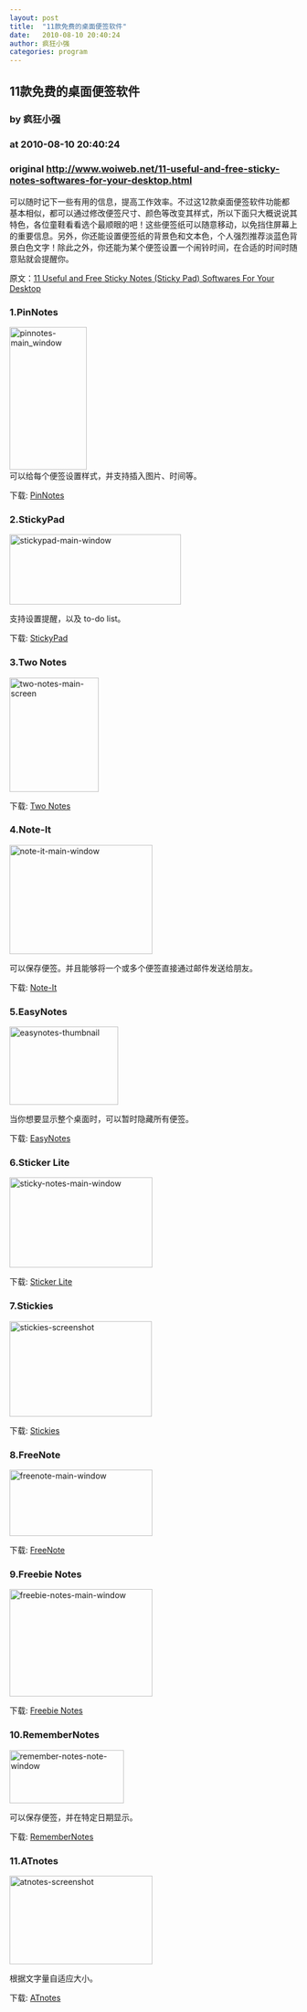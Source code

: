 ```yaml
---
layout: post
title:  "11款免费的桌面便签软件"
date:   2010-08-10 20:40:24
author: 疯狂小强
categories: program
---
```


## 11款免费的桌面便签软件
### by 疯狂小强
### at 2010-08-10 20:40:24
### original <http://www.woiweb.net/11-useful-and-free-sticky-notes-softwares-for-your-desktop.html>

<p>可以随时记下一些有用的信息，提高工作效率。不过这12款桌面便签软件功能都基本相似，都可以通过修改便签尺寸、颜色等改变其样式，所以下面只大概说说其特色，各位童鞋看看选个最顺眼的吧！这些便签纸可以随意移动，以免挡住屏幕上的重要信息。另外，你还能设置便签纸的背景色和文本色，个人强烈推荐淡蓝色背景白色文字！除此之外，你还能为某个便签设置一个闹铃时间，在合适的时间时随意贴就会提醒你。<span></span></p>
<p>原文：<a href="http://techie-buzz.com/softwares/11-useful-and-free-sticky-notes-sticky-pad-softwares-for-your-desktop.html">11 Useful and Free Sticky Notes (Sticky Pad) Softwares For Your Desktop</a></p>
<h3>1.PinNotes</h3>
<p><img src="http://techie-buzz.com/images/stories/2008/05/pinnotes-main-window.jpg" border="0" alt="pinnotes-main_window" width="135" height="250"><br>
可以给每个便签设置样式，并支持插入图片、时间等。</p>
<p>下载: <a href="http://www.pinnotes.co.uk/pinnotes.zip">PinNotes</a></p>
<h3>2.StickyPad</h3>
<p><img src="http://techie-buzz.com/images/stories/2008/05/stickypad-main-window.png" border="0" alt="stickypad-main-window" width="300" height="123"> </p>
<p>支持设置提醒，以及 to-do list。</p>
<p>下载: <a href="http://www.greeneclipse.com/%E4%B8%8B%E8%BD%BD/Install%20StickyPad.exe">StickyPad</a></p>
<h3>3.Two Notes</h3>
<p><img src="http://techie-buzz.com/images/stories/2008/05/two-notes-main-screen.png" border="0" alt="two-notes-main-screen" width="156" height="200"> </p>
<p>下载: <a href="http://www.softjournal.com/TwoNotesSetup.exe">Two Notes</a></p>
<h3>4.Note-It</h3>
<p><img src="http://techie-buzz.com/images/stories/2008/05/note-it-main-window.png" border="0" alt="note-it-main-window" width="250" height="191">  </p>
<p>可以保存便签。并且能够将一个或多个便签直接通过邮件发送给朋友。</p>
<p>下载: <a href="http://www.veign.com/%E4%B8%8B%E8%BD%BDs/noteit.zip">Note-It</a></p>
<h3>5.EasyNotes</h3>
<p><img src="http://techie-buzz.com/images/stories/2008/05/easynotes-thumbnail.png" border="0" alt="easynotes-thumbnail" width="190" height="137"></p>
<p>当你想要显示整个桌面时，可以暂时隐藏所有便签。</p>
<p>下载: <a href="http://www.tk8.com/getfile.asp?easynote">EasyNotes</a></p>
<h3>6.Sticker Lite</h3>
<p><img src="http://techie-buzz.com/images/stories/2008/05/sticky-notes-main-window.png" border="0" alt="sticky-notes-main-window" width="250" height="158"> </p>
<p>下载: <a href="http://www.sticky-notes.net/windows-sticky-notes-free.html">Sticker Lite</a></p>
<h3>7.Stickies</h3>
<p><img src="http://techie-buzz.com/images/stories/2008/05/stickies-screenshot.png" border="0" alt="stickies-screenshot" width="249" height="167"> </p>
<p>下载: <a href="http://www.zhornsoftware.co.uk/stickies/stickies_setup.exe">Stickies</a></p>
<h3>8.FreeNote</h3>
<p><img src="http://techie-buzz.com/images/stories/2008/05/freenote-main-window.png" border="0" alt="freenote-main-window" width="250" height="116"> </p>
<p>下载: <a href="http://www.freeripdl.com/%E4%B8%8B%E8%BD%BD/freenote.exe">FreeNote</a></p>
<h3>9.Freebie Notes</h3>
<p><img src="http://techie-buzz.com/images/stories/2008/05/freebie-notes-main-window.jpg" border="0" alt="freebie-notes-main-window" width="250" height="188"> </p>
<p>下载: <a href="http://www.pw-soft.com/free-%E4%B8%8B%E8%BD%BD/freebie-notes.zip">Freebie Notes</a></p>
<h3>10.RememberNotes</h3>
<p><img src="http://techie-buzz.com/images/stories/2008/05/remember-notes-note-window.png" border="0" alt="remember-notes-note-window" width="200" height="93"> </p>
<p>可以保存便签，并在特定日期显示。</p>
<p>下载: <a href="http://mapage.noos.fr/qnno/files/RmbNotesSetup_en.exe">RememberNotes</a></p>
<h3>11.ATnotes</h3>
<p><img src="http://techie-buzz.com/images/stories/2008/05/atnotes-screenshot.png" border="0" alt="atnotes-screenshot" width="250" height="155"></p>
<p>根据文字量自适应大小。</p>
<p>下载: <a href="http://atnotes.free.fr/dl/atnsetup.exe">ATnotes</a></p>